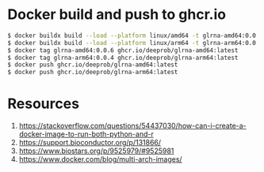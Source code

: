 # Docker build and push to ghcr.io
```bash
$ docker buildx build --load --platform linux/amd64 -t glrna-amd64:0.0.6 -f ./docker/dockerfile .
$ docker buildx build --load --platform linux/arm64 -t glrna-arm64:0.0.4 -f ./docker/dockerfile .
$ docker tag glrna-amd64:0.0.6 ghcr.io/deeprob/glrna-amd64:latest
$ docker tag glrna-arm64:0.0.4 ghcr.io/deeprob/glrna-arm64:latest
$ docker push ghcr.io/deeprob/glrna-amd64:latest
$ docker push ghcr.io/deeprob/glrna-arm64:latest
```

# Resources
1. https://stackoverflow.com/questions/54437030/how-can-i-create-a-docker-image-to-run-both-python-and-r
2. https://support.bioconductor.org/p/131866/
3. https://www.biostars.org/p/9525979/#9525981
4. https://www.docker.com/blog/multi-arch-images/

